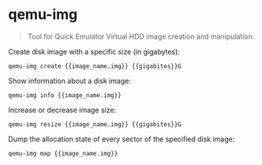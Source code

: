 qemu-img
========

> Tool for Quick Emulator Virtual HDD image creation and manipulation.

Create disk image with a specific size (in gigabytes):

    qemu-img create {{image_name.img}} {{gigabites}}G

Show information about a disk image:

    qemu-img info {{image_name.img}}

Increase or decrease image size:

    qemu-img resize {{image_name.img}} {{gigabites}}G

Dump the allocation state of every sector of the specified disk image:

    qemu-img map {{image_name.img}}
